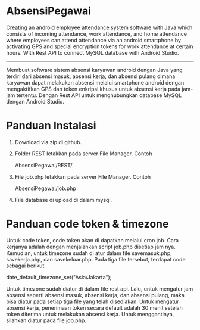# AbsensiPegawai

Creating an android employee attendance system software with Java which consists of incoming attendance, work attendance, and home attendance where employees can attend attendance via an android smartphone by activating GPS and special encryption tokens for work attendance at certain hours. With Rest API to connect MySQL database with Android Studio.

---------------------------------------------------------------------------------------------------------------------------------------------------------------------------------

Membuat software sistem absensi karyawan android dengan Java yang terdiri dari absensi masuk, absensi kerja, dan absensi pulang dimana karyawan dapat melakukan absensi melalui smartphone android dengan mengaktifkan GPS dan token enkripsi khusus untuk absensi kerja pada jam-jam tertentu. Dengan Rest API untuk menghubungkan database MySQL dengan Android Studio.


# Panduan Instalasi

1. Download via zip di github.
2. Folder REST letakkan pada server File Manager. Contoh
    
    AbsensiPegawai/REST/

3. File job.php letakkan pada server File Manager. Contoh

    AbsensiPegawai/job.php

4. File database di upload di dalam mysql.


# Panduan code token & timezone

Untuk code token, code token akan di dapatkan melalui cron job. Cara kerjanya adalah dengan menjalankan script job.php disetiap jam nya. 
Kemudian, untuk timezone sudah di atur dalam file savemasuk.php, savekerja.php, dan savekeluar.php. Pada tiga file tersebut, terdapat code sebagai berikut.

  date_default_timezone_set("Asia/Jakarta");

Untuk timezone sudah diatur di dalam file rest api. Lalu, untuk mengatur jam absensi seperti absensi masuk, absensi kerja, dan absensi pulang, maka bisa diatur pada setiap tiga file yang telah disediakan. Untuk mengatur absensi kerja, penerimaan token secara default adalah 30 menit setelah token diterima untuk melakukan absensi kerja. Untuk menggantinya, silahkan diatur pada file job.php.
